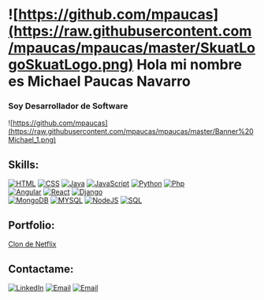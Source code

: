 # ![https://github.com/mpaucas](https://raw.githubusercontent.com/mpaucas/mpaucas/master/SkuatLogoSkuatLogo.png) Hola mi nombre es Michael Paucas Navarro
### Soy Desarrollador de Software
![https://github.com/mpaucas](https://raw.githubusercontent.com/mpaucas/mpaucas/master/Banner%20Michael_1.png)

## Skills:
[![HTML](https://img.shields.io/badge/Html-E34F26?style=for-the-badge&logo=html5&logoColor=white&labelColor=101010)]()
[![CSS](https://img.shields.io/badge/Css-1572B6?style=for-the-badge&logo=css3&logoColor=white&labelColor=101010)]()
[![Java](https://img.shields.io/badge/Java-F7DF1E?style=for-the-badge&logo=javascript&logoColor=white&labelColor=101010)]()
[![JavaScript](https://img.shields.io/badge/JavaScript-F7DF1E?style=for-the-badge&logo=javascript&logoColor=white&labelColor=101010)]()
[![Python](https://img.shields.io/badge/Python-3776AB?style=for-the-badge&logo=python&logoColor=white&labelColor=101010)]()
[![Php](https://img.shields.io/badge/Php-777BB4?style=for-the-badge&logo=php&logoColor=white&labelColor=101010)]()
</br>
[![Angular](https://img.shields.io/badge/Angular-DD0031?style=for-the-badge&logo=angular&logoColor=white&labelColor=101010)]()
[![React](https://img.shields.io/badge/React.js-61DAFB?style=for-the-badge&logo=react&logoColor=white&labelColor=101010)]()
[![Django](https://img.shields.io/badge/Django-092E20?style=for-the-badge&logo=django&logoColor=white&labelColor=101010)]()
</br>
[![MongoDB](https://img.shields.io/badge/MongoDB-47A248?style=for-the-badge&logo=mongodb&logoColor=white&labelColor=101010)]()
[![MYSQL](https://img.shields.io/badge/Mysql-4479A1?style=for-the-badge&logo=mysql&logoColor=white&labelColor=101010)]()
[![NodeJS](https://img.shields.io/badge/NodeJS-339933?style=for-the-badge&logo=node.js&logoColor=white&labelColor=101010)]()
[![SQL](https://img.shields.io/badge/Sql-CC2927?style=for-the-badge&logo=microsoftsqlserver&logoColor=white&labelColor=101010)]()
</br>

## Portfolio:
[Clon de Netflix](https://prueba1-1579557187583.web.app/Home)
</br>

## Contactame:
[![LinkedIn](https://img.shields.io/badge/LinkedIn-Michael_Paucas-0077B5?style=for-the-badge&logo=linkedin&logoColor=white&labelColor=101010)](https://www.linkedin.com/in/michael-paucas-895695192/)
[![Email](https://img.shields.io/badge/mpaucas@gmail.com-mi_correo_personal-D14836?style=for-the-badge&logo=gmail&logoColor=white&labelColor=101010)](mailto:mpaucas@gmail.com)
[![Email](https://img.shields.io/badge/michael.paucas@outlook.com-mi_correo_personal-D14836?style=for-the-badge&logo=gmail&logoColor=white&labelColor=101010)](mailto:michael.paucas@outlook.com)
</br>
